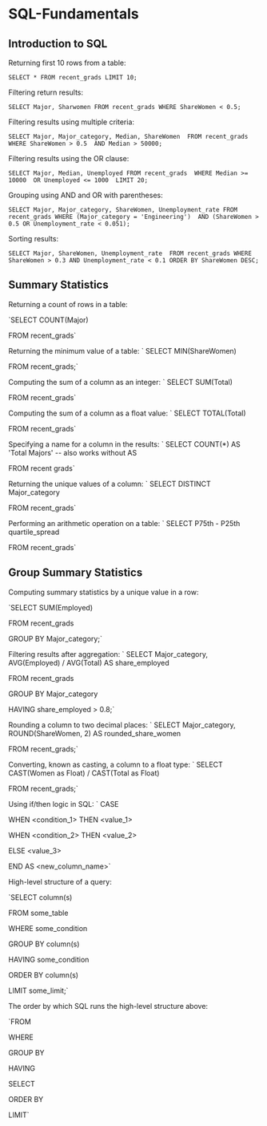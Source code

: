 # SQL-Fundamentals
## Introduction to SQL

Returning first 10 rows from a table:

`SELECT *
  FROM recent_grads
 LIMIT 10;`

Filtering return results:

`SELECT Major, Sharwomen
  FROM recent_grads
 WHERE ShareWomen < 0.5;`

Filtering results using multiple criteria:

`SELECT Major, Major_category, Median, ShareWomen 
  FROM recent_grads 
 WHERE ShareWomen > 0.5 
   AND Median > 50000;`

Filtering results using the OR clause:

`SELECT Major, Median, Unemployed
  FROM recent_grads 
 WHERE Median >= 10000 
    OR Unemployed <= 1000 
 LIMIT 20;`

Grouping using AND and OR with parentheses:

`SELECT Major, Major_category, ShareWomen, Unemployment_rate
  FROM recent_grads
 WHERE (Major_category = 'Engineering') 
   AND (ShareWomen > 0.5 OR Unemployment_rate < 0.051);`

Sorting results:

`SELECT Major, ShareWomen, Unemployment_rate 
    FROM recent_grads
   WHERE ShareWomen > 0.3 AND Unemployment_rate < 0.1
   ORDER BY ShareWomen DESC;`
 



   

## Summary Statistics
 Returning a count of rows in a table:

`SELECT COUNT(Major)

  FROM recent_grads`

Returning the minimum value of a table:
`
SELECT MIN(ShareWomen)

  FROM recent_grads;`

Computing the sum of a column as an integer:
`
SELECT SUM(Total)

  FROM recent_grads`

Computing the sum of a column as a float value:
`
SELECT TOTAL(Total)

  FROM recent_grads`

Specifying a name for a column in the results:
`
SELECT COUNT(*) AS 'Total Majors' -- also works without AS

  FROM recent grads`

Returning the unique values of a column:
`
SELECT DISTINCT Major_category

  FROM recent_grads`

Performing an arithmetic operation on a table:
`
SELECT P75th - P25th quartile_spread 

  FROM recent_grads`
  
  
 ## Group Summary Statistics
 
 Computing summary statistics by a unique value in a row:

`SELECT SUM(Employed)

FROM recent_grads

GROUP BY Major_category;`

Filtering results after aggregation:
`
SELECT Major_category, AVG(Employed) / AVG(Total) AS share_employed 

FROM recent_grads 

GROUP BY Major_category 

HAVING share_employed > 0.8;`

Rounding a column to two decimal places:
`
SELECT Major_category, ROUND(ShareWomen, 2) AS rounded_share_women 

FROM recent_grads;`

Converting, known as casting, a column to a float type:
`
SELECT CAST(Women as Float) / CAST(Total as Float) 

FROM recent_grads;`

Using if/then logic in SQL:
`
CASE

WHEN <condition_1> THEN <value_1>

WHEN <condition_2> THEN <value_2>

ELSE <value_3>

END AS <new_column_name>`

High-level structure of a query:

`SELECT column(s)

  FROM some_table

 WHERE some_condition

 GROUP BY column(s)

HAVING some_condition

 ORDER BY column(s)

 LIMIT some_limit;`

The order by which SQL runs the high-level structure above:

`FROM

WHERE

GROUP BY

HAVING

SELECT

ORDER BY

LIMIT`
